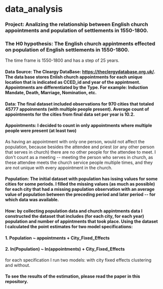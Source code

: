 # data_analysis
### Project: Analizing the relationship between English church appointments and population of settlements in 1550-1800.
### The H0 hypothesis: The English church appintments effected on population of English settlements in 1550-1800.
The time frame is 1550-1800 and has a step of 25 years.
#### Data Source: The Cleargy DataBase: https://theclergydatabase.org.uk/. The data base stores Enlish church appointments for each unique location that is indicated as CCED_id and year of the appintment. Appointments are differentiated by the Type. For example: Induction Mandate, Death, Marriage, Nomination, etc.
#### Data: The final dataset included observations for 970 cities that totaled 45777 appoinments (with multiple people present). Average count of appointments for the cities from final data set per year is 10.2.
#### Appointments: I decided to count in only appointments where multiple people were present (at least two)
As having an appointment with only one person, would not affect the population, because besides the attendee and priest (or any other person that serves in church) there are no other people for the attendee to meet. I don't count as a meeting -- meeting the person who serves in church, as these attendee meets the church service people multiple times, and they are not unique with every appointment in the church.
#### Population: The initial dataset with population has issing values for some cities for some periods. I filled the missing values (as much as possible) for each city that had a missing papulation observation with an average value of population between the preceding period and later period -- for which data was available.
#### How: by collecting population data and church appintments data I constructed the dataset that includes (for each city, for each year) population and number of appintments that took place. Using the dataset I calculated the point estimates for two model specifications:
#### 1. Population ~ appointments + City_Fixed_Effects
#### 2. ln(Population) ~ ln(appointments) + City_Fixed_Effects
for each specification I run two models: with city fixed effects clustering and without.
#### To see the results of the estimation, please read the paper in this repository.
